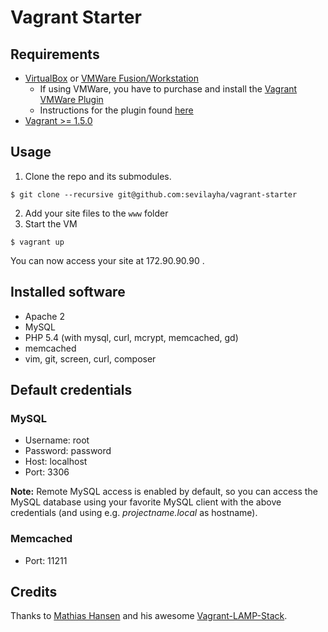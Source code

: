 Vagrant Starter
=======================================

## Requirements
* [VirtualBox](https://www.virtualbox.org) or [VMWare Fusion/Workstation](http://www.vmware.com/products/)
	* If using VMWare, you have to purchase and install the [Vagrant VMWare Plugin](http://www.vagrantup.com/vmware)
	* Instructions for the plugin found [here](http://docs.vagrantup.com/v2/vmware/installation.html)
* [Vagrant >= 1.5.0](http://vagrantup.com)

Usage
--------------------------------

1. Clone the repo and its submodules.

```
$ git clone --recursive git@github.com:sevilayha/vagrant-starter
```

2. Add your site files to the `www` folder
3. Start the VM

```
$ vagrant up
```

You can now access your site at 172.90.90.90
.

## Installed software
* Apache 2
* MySQL
* PHP 5.4 (with mysql, curl, mcrypt, memcached, gd)
* memcached
* vim, git, screen, curl, composer

## Default credentials
### MySQL
* Username: root
* Password: password
* Host: localhost
* Port: 3306

**Note:** Remote MySQL access is enabled by default, so you can access the MySQL database using your favorite MySQL client with the above credentials (and using e.g. *projectname.local* as hostname).

### Memcached
* Port: 11211

Credits
---------------------------------
Thanks to [Mathias Hansen](https://github.com/MiniCodeMonkey) and his awesome [Vagrant-LAMP-Stack](https://github.com/MiniCodeMonkey/Vagrant-LAMP-Stack).
